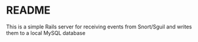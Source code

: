 # README

This is a simple Rails server for receiving events from Snort/Sguil and writes them to a local MySQL database

